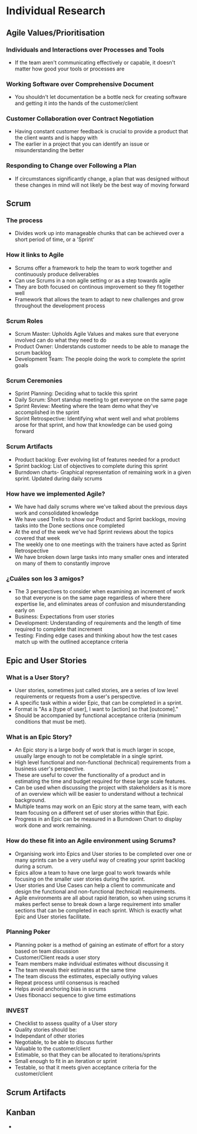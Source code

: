 # Individual Research

## Agile Values/Prioritisation
### Individuals and Interactions over Processes and Tools
- If the team aren't communicating effectively or capable, it doesn't matter 
how good your tools or processes are 
### Working Software over Comprehensive Document
- You shouldn't let documentation be a bottle neck for creating software
and getting it into the hands of the customer/client
### Customer Collaboration over Contract Negotiation
- Having constant customer feedback is crucial to provide a product that the 
client wants and is happy with
- The earlier in a project that you can identify an issue or misunderstanding 
the better
### Responding to Change over Following a Plan 
- If circumstances significantly change, a plan that was designed without 
these changes in mind will not likely be the best way of moving forward
## Scrum
### The process
- Divides work up into manageable chunks that can be achieved over a short 
period of time, or a 'Sprint'
### How it links to Agile
- Scrums offer a framework to help the team to work together and continuously produce deliverables
- Can use Scrums in a non agile setting or as a step towards agile
- They are both focused on continous improvement so they fit together well
- Framework that allows the team to adapt to new challenges and grow throughout the development process
### Scrum Roles
- Scrum Master: Upholds Agile Values and makes sure that everyone involved can do what they need to do
- Product Owner: Understands customer needs to be able to manage the scrum backlog
- Development Team: The people doing the work to complete the sprint goals
### Scrum Ceremonies
- Sprint Planning: Deciding what to tackle this sprint
- Daily Scrum: Short standup meeting to get everyone on the same page
- Sprint Review: Meeting where the team demo what they've accomplished in the sprint
- Sprint Retrospective: Identifying what went well and what problems arose for that sprint, and how that knowledge can be used going forward
### Scrum Artifacts
- Product backlog: Ever evolving list of features needed for a product
- Sprint backlog: List of objectives to complete during this sprint
- Burndown charts- Graphical representation of remaining work in a given sprint. Updated during daily scrums
### How have we implemented Agile?
- We have had daily scrums where we've talked about the previous days work and consolidated knowledge
- We have used Trello to show our Product and Sprint backlogs, moving tasks into the Done sections once completed
- At the end of the week we've had Sprint reviews about the topics covered that week
- The weekly one to one meetings with the trainers have acted as Sprint Retrospective
- We have broken down large tasks into many smaller ones and interated on many of them to constantly improve
### ¿Cuáles son los 3 amigos?
- The 3 perspectives to consider when  examining an increment of work so that everyone is on the same page regardless of where there expertise lie, and eliminates areas of confusion and misunderstanding early on
- Business: Expectations from user stories
- Development: Understanding of requirements and the length of time required to complete that increment
- Testing: Finding edge cases and thinking about how the test cases match up with the outlined acceptance criteria
## Epic and User Stories
### What is a User Story?
- User stories, sometimes just called stories, are a series of low level requirements or requests from a user's perspective.
- A specific task within a wider Epic, that can be completed in a sprint.
- Format is "As a [type of user], I want to [action] so that [outcome]."
- Should be accompanied by functional acceptance criteria (minimum conditions that must be met).
### What is an Epic Story?
- An Epic story is a large body of work that is much larger in scope, usually large enough to not be completable in a single sprint.
- High level functional and non-functional (technical) requirements from a business user's perspective.
- These are useful to cover the functionality of a product and in estimating the time and budget required for these large scale features.
- Can be used when discussing the project with stakeholders as it is more of an overview which will be easier to understand without a technical background.
- Multiple teams may work on an Epic story at the same team, with each team focusing on a different set of user stories within that Epic.
- Progress in an Epic can be measured in a Burndown Chart to display work done and work remaining.
### How do these fit into an Agile environment using Scrums?
- Organising work into Epics and User stories to be completed over one or many sprints can be a very useful way of creating your sprint backlog during a scrum.
- Epics allow a team to have one large goal to work towards while focusing on the smaller user stories during the sprint.
- User stories and Use Cases can help a client to communicate and design the functional and non-functional (technical) requirements.
- Agile environments are all about rapid iteration, so when using scrums it makes perfect sense to break down a large requirement into smaller sections that can be completed in each sprint. Which is exactly what Epic and User stories facilitate.
### Planning Poker
- Planning poker is a method of gaining an estimate of effort for a story based
on team discussion
- Customer/Client reads a user story
- Team members make individual estimates without discussing it
- The team reveals their estimates at the same time
- The team discuss the estimates, especially outlying values
- Repeat process until consensus is reached
- Helps avoid anchoring bias in scrums
- Uses fibonacci sequence to give time estimations
### INVEST
- Checklist to assess quality of a User story
- Quality stories should be:
- Independant of other stories
- Negotiable, to be able to discuss further
- Valuable to the customer/client
- Estimable, so that they can be allocated to iterations/sprints
- Small enough to fit in an iteration or sprint
- Testable, so that it meets given acceptance criteria for the customer/client
## Scrum Artifacts

## Kanban
-
